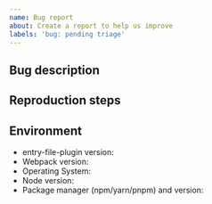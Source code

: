```yaml
---
name: Bug report
about: Create a report to help us improve
labels: 'bug: pending triage'
---
```


## Bug description
<!--
  A clear and concise description of what the expected behavior is and what happened instead.
-->

## Reproduction steps
<!--
  Providing reproduction steps are crucial for communicating the problem.

  Please open a PR with a failing test case or provide a link to a repo that can reproduce the problem you ran into.

  Keep your reproductions minimal. Follow guidelines here: https://stackoverflow.com/help/minimal-reproducible-example
-->

## Environment

- entry-file-plugin version:
- Webpack version:
- Operating System:
- Node version:
- Package manager (npm/yarn/pnpm) and version:
